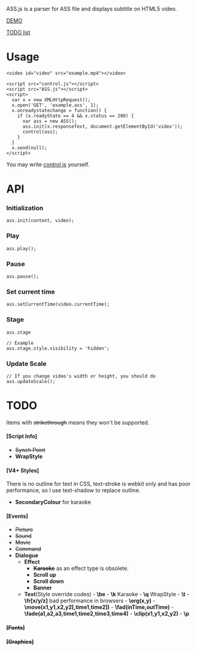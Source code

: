 ASS.js is a parser for ASS file and displays subtitle on HTML5 video.

[DEMO](https://weizhenye.github.io/ASS/)

[TODO list](https://github.com/weizhenye/ASS#todo)

# Usage
	<video id="video" src="example.mp4"></video>

	<script src="control.js"></script>
	<script src="ASS.js"></script>
	<script>
	  var x = new XMLHttpRequest();
	  x.open('GET', 'example.ass', 1);
	  x.onreadystatechange = function() {
	    if (x.readyState == 4 && x.status == 200) {
	      var ass = new ASS();
	      ass.init(x.responseText, document.getElementById('video'));
	      control(ass);
	    }
	  }
	  x.send(null);
	</script>
You may write [control.js](https://github.com/weizhenye/ASS/blob/master/control.js) yourself.


# API

### Initialization
	ass.init(content, video);
### Play
	ass.play();
### Pause
	ass.pause();
### Set current time
	ass.setCurrentTime(video.currentTime);
### Stage
	ass.stage

	// Example
	ass.stage.style.visibility = 'hidden';
### Update Scale
	// If you change video's width or height, you should do
	ass.updateScale();


# TODO

Items with <del>strikethrough</del> means they won't be supported.

#### [Script Info]

* <del>Synch Point</del>
* __WrapStyle__


#### [V4+ Styles]

There is no outline for text in CSS, text-stroke is webkit only and has poor performance, so I use text-shadow to replace outline.

* __SecondaryColour__ for karaoke

#### [Events]

* <del>Picture</del>
* <del>Sound</del>
* <del>Movie</del>
* <del>Command</del>
* __Dialogue__
  + __Effect__
    - <del>__Karaoke__</del> as an effect type is obsolete.
    - __Scroll up__
    - __Scroll down__
    - __Banner__
  + __Text__(Style override codes)
		- __\be__
		- __\k__ Karaoke
		- __\q__ WrapStyle
		- __\t__
		- __\fr[x/y/z]__ bad performance in browsers
		- __\org(x,y)__
		- __\move(x1,y1,x2,y2[,time1,time2])__
		- __\fad(inTime,outTime)__
		- __\fade(a1,a2,a3,time1,time2,time3,time4)__
		- __\clip(x1,y1,x2,y2)__
		- __\p__

#### <del>[Fonts]</del>
#### <del>[Graphics]</del>
